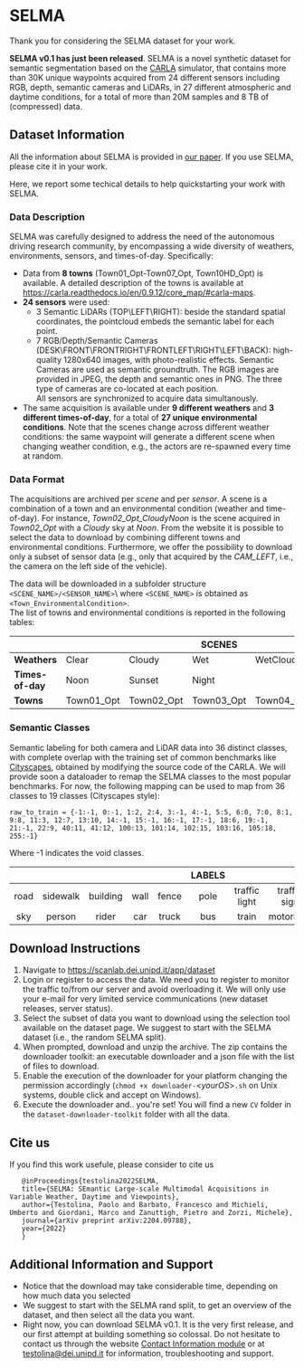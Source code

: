 # SELMA
Thank you for considering the SELMA dataset for your work.

**SELMA v0.1 has just been released**. 
SELMA is a novel synthetic dataset for semantic segmentation based on the [CARLA](https://carla.org/) simulator, that contains more than 30K unique waypoints acquired from 24 different sensors including RGB, depth, semantic cameras and LiDARs, in
27 different atmospheric and daytime conditions, for a total of more than
20M samples and 8 TB of (compressed) data.

## Dataset Information
All the information about SELMA is provided in [our paper](https://arxiv.org/abs/2204.09788). If you use SELMA, please cite it in your work.

Here, we report some techical details to help quickstarting your work with SELMA.
### Data Description
SELMA was carefully designed to address the need of the autonomous driving research community, by encompassing a wide diversity of weathers, environments, sensors, and times-of-day.
Specifically:
- Data from **8 towns** (Town01_Opt-Town07_Opt, Town10HD_Opt) is available. A detailed description of the towns is available at https://carla.readthedocs.io/en/0.9.12/core_map/#carla-maps.
- **24 sensors** were used:
  - 3 Semantic LiDARs (TOP\LEFT\RIGHT): beside the standard spatial coordinates, the pointcloud embeds the semantic label for each point.
  - 7 RGB/Depth/Semantic Cameras (DESK\FRONT\FRONTRIGHT\FRONTLEFT\RIGHT\LEFT\BACK): high-quality 1280x640 images, with photo-realistic effects. Semantic Cameras are used as semantic groundtruth. The RGB images are provided in JPEG, the depth and semantic ones in PNG. The three type of cameras are co-located at each position.\
All sensors are synchronized to acquire data simultanously.
- The same acquisition is available under **9 different weathers** and **3 different times-of-day**, for a total of **27 unique environmental conditions**. Note that the scenes change across different weather conditions: the same waypoint will generate a different scene when changing weather condition, e.g., the actors are re-spawned every time at random.
### Data Format
The acquisitions are archived per *scene* and per *sensor*. A scene is a combination of a town and an environmental condition (weather and time-of-day). For instance, *Town02_Opt_CloudyNoon* is the scene acquired in *Town02_Opt* with a *Cloudy* sky at *Noon*. From the website it is possible to select the data to download by combining different towns and environmental conditions. Furthermore, we offer the possibility to download only a subset of sensor data (e.g., only that acquired by the *CAM_LEFT*, i.e., the camera on the left side of the vehicle).

The data will be downloaded in a subfolder structure `<SCENE_NAME>/<SENSOR_NAME>`\ where `<SCENE_NAME>` is obtained as `<Town_EnvironmentalCondition>`.\
The list of towns and environmental conditions is reported in the following tables:

|                |          |          | SCENES   |          |          |          |          |
|----------------|----------|----------|----------|----------|----------|----------|----------|
|**Weathers**    |Clear     |Cloudy    |Wet       |WetCloudy |SoftRain  |MidRainy  |HardRain  |
|**Times-of-day**|Noon      |Sunset    |Night     |
|**Towns**       |Town01_Opt|Town02_Opt|Town03_Opt|Town04_Opt|Town05_Opt|Town06_Opt|Town07_Opt|Town10HD_Opt|

### Semantic Classes
Semantic labeling for both camera and LiDAR data into 36 distinct classes, with complete overlap with the training set of common benchmarks like [Cityscapes](https://www.cityscapes-dataset.com/), obtained by modifying the source code of the CARLA.
We will provide soon a dataloader to remap the SELMA classes to the most popular benchmarks.
For now, the following mapping can be used to map from 36 classes to 19 classes (Cityscapes style):

```raw_to_train = {-1:-1, 0:-1, 1:2, 2:4, 3:-1, 4:-1, 5:5, 6:0, 7:0, 8:1, 9:8, 11:3, 12:7, 13:10, 14:-1, 15:-1, 16:-1, 17:-1, 18:6, 19:-1, 21:-1, 22:9, 40:11, 41:12, 100:13, 101:14, 102:15, 103:16, 105:18, 255:-1}```

Where -1 indicates the void classes.

|      |          |          |      |       | LABELS   |             |            |          |       |
|:----:|:--------:|:--------:|:----:|:-----:|:----:|:-------------:|:------------:|:----------:|:-------:|
|road|sidewalk|building|wall|fence|pole|traffic light|traffic sign|vegetation|terrain|
|sky |person  |rider   |car |truck|bus |train        |motorbike   |bike      |       |



## Download Instructions
1. Navigate to https://scanlab.dei.unipd.it/app/dataset
2. Login or register to access the data. We need you to register to monitor the traffic to/from our server and avoid overloading it. We will only use your e-mail for very limited service communications (new dataset releases, server status).
3. Select the subset of data you want to download using the selection tool available on the dataset page. We suggest to start with the SELMA dataset (i.e., the random SELMA split).
4. When prompted, download and unzip the archive. The zip contains the downloader toolkit: an executable downloader and a json file with the list of files to download.
5. Enable the execution of the downloader for your platform changing the permission accordingly (`chmod +x downloader-`<*yourOS*\>`.sh` on Unix systems, double click and accept on Windows).
6. Execute the downloader and.. you're set! You will find a new `CV` folder in the `dataset-downloader-toolkit` folder with all the data. 

## Cite us
If you find this work usefule, please consider to cite us

       @inProceedings{testolina2022SELMA,
       title={SELMA: SEmantic Large-scale Multimodal Acquisitions in Variable Weather, Daytime and Viewpoints},
       author={Testolina, Paolo and Barbato, Francesco and Michieli, Umberto and Giordani, Marco and Zanuttigh, Pietro and Zorzi, Michele},
       journal={arXiv preprint arXiv:2204.09788},
       year={2022}
       }

## Additional Information and Support
- Notice that the download may take considerable time, depending on how much data you selected
- We suggest to start with the SELMA rand split, to get an overview of the dataset, and then select all the data you want.
- Right now, you can download SELMA v0.1. It is the very first release, and our first attempt at building something so colossal. Do not hesitate to contact us through the website [Contact Information module](https://scanlab.dei.unipd.it/) or at testolina@dei.unipd.it for information, troubleshooting and support.
